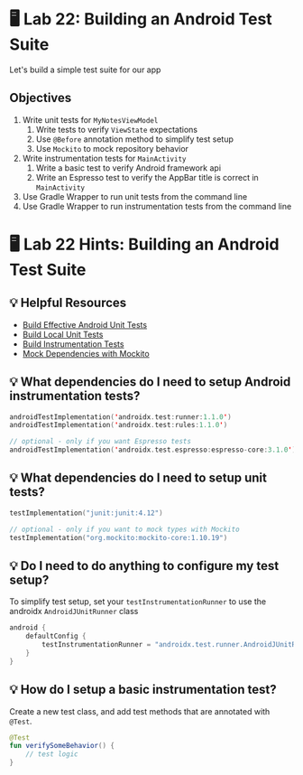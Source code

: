 # 🖥 Lab 22: Building an Android Test Suite
Let's build a simple test suite for our app

## Objectives
1. Write unit tests for `MyNotesViewModel`
    1. Write tests to verify `ViewState` expectations
    2. Use `@Before` annotation method to simplify test setup
    3. Use `Mockito` to mock repository behavior
2. Write instrumentation tests for `MainActivity`
    1. Write a basic test to verify Android framework api
    2. Write an Espresso test to verify the AppBar title is correct in `MainActivity`
3. Use Gradle Wrapper to run unit tests from the command line
4. Use Gradle Wrapper to run instrumentation tests from the command line

# 🖥 Lab 22 Hints: Building an Android Test Suite

## 💡 Helpful Resources
- [Build Effective Android Unit Tests](https://developer.android.com/training/testing/unit-testing)
- [Build Local Unit Tests](https://developer.android.com/training/testing/unit-testing/local-unit-tests)
- [Build Instrumentation Tests](https://developer.android.com/training/testing/unit-testing/instrumented-unit-tests)
- [Mock Dependencies with Mockito](https://github.com/mockito/mockito)

## 💡 What dependencies do I need to setup Android instrumentation tests?
```kotlin
androidTestImplementation('androidx.test:runner:1.1.0')
androidTestImplementation('androidx.test:rules:1.1.0')

// optional - only if you want Espresso tests
androidTestImplementation('androidx.test.espresso:espresso-core:3.1.0')
```

## 💡 What dependencies do I need to setup unit tests?
```kotlin
testImplementation("junit:junit:4.12")

// optional - only if you want to mock types with Mockito
testImplementation("org.mockito:mockito-core:1.10.19")
```

## 💡 Do I need to do anything to configure my test setup?
To simplify test setup, set your `testInstrumentationRunner` to use the androidx `AndroidJUnitRunner` class

```kotlin
android {
    defaultConfig {
        testInstrumentationRunner = "androidx.test.runner.AndroidJUnitRunner"
    }
}
```

## 💡 How do I setup a basic instrumentation test?
Create a new test class, and add test methods that are annotated with `@Test`.

```kotlin
@Test
fun verifySomeBehavior() {
    // test logic
}
```